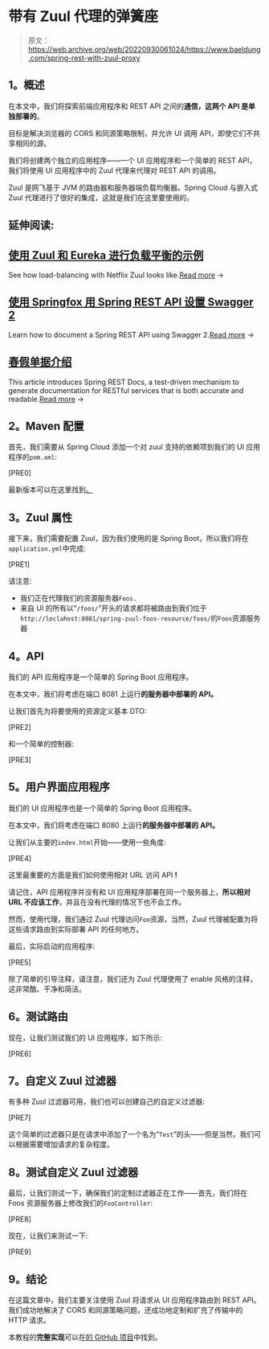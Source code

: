 # 带有 Zuul 代理的弹簧座

> 原文：<https://web.archive.org/web/20220930061024/https://www.baeldung.com/spring-rest-with-zuul-proxy>

## **1。概述**

在本文中，我们将探索前端应用程序和 REST API 之间的**通信，这两个 API 是单独部署的**。

目标是解决浏览器的 CORS 和同源策略限制，并允许 UI 调用 API，即使它们不共享相同的源。

我们将创建两个独立的应用程序——一个 UI 应用程序和一个简单的 REST API，我们将使用 UI 应用程序中的 Zuul 代理来代理对 REST API 的调用。

Zuul 是网飞基于 JVM 的路由器和服务器端负载均衡器。Spring Cloud 与嵌入式 Zuul 代理进行了很好的集成，这就是我们在这里要使用的。

## 延伸阅读:

## [使用 Zuul 和 Eureka 进行负载平衡的示例](/web/20221117030334/https://www.baeldung.com/zuul-load-balancing)

See how load-balancing with Netflix Zuul looks like.[Read more](/web/20221117030334/https://www.baeldung.com/zuul-load-balancing) →

## [使用 Springfox 用 Spring REST API 设置 Swagger 2](/web/20221117030334/https://www.baeldung.com/swagger-2-documentation-for-spring-rest-api)

Learn how to document a Spring REST API using Swagger 2.[Read more](/web/20221117030334/https://www.baeldung.com/swagger-2-documentation-for-spring-rest-api) →

## [春假单据介绍](/web/20221117030334/https://www.baeldung.com/spring-rest-docs)

This article introduces Spring REST Docs, a test-driven mechanism to generate documentation for RESTful services that is both accurate and readable.[Read more](/web/20221117030334/https://www.baeldung.com/spring-rest-docs) →

## **2。Maven 配置**

首先，我们需要从 Spring Cloud 添加一个对 zuul 支持的依赖项到我们的 UI 应用程序的`pom.xml`:

[PRE0]

最新版本可以在这里找到[。](https://web.archive.org/web/20221117030334/https://search.maven.org/search?q=g:org.springframework.cloud%20AND%20a:spring-cloud-starter-netflix-zuul)

## **3。Zuul 属性**

接下来，我们需要配置 Zuul，因为我们使用的是 Spring Boot，所以我们将在`application.yml`中完成:

[PRE1]

请注意:

*   我们正在代理我们的资源服务器`Foos.`
*   来自 UI 的所有以“`/foos/`”开头的请求都将被路由到我们位于`http://loclahost:8081/spring-zuul-foos-resource/foos/`的`Foos`资源服务器

## **4。API**

我们的 API 应用程序是一个简单的 Spring Boot 应用程序。

在本文中，我们将考虑在端口 8081 上运行**的服务器中部署的 API。**

让我们首先为将要使用的资源定义基本 DTO:

[PRE2]

和一个简单的控制器:

[PRE3]

## **5。用户界面应用程序**

我们的 UI 应用程序也是一个简单的 Spring Boot 应用程序。

在本文中，我们将考虑在端口 8080 上运行**的服务器中部署的 API。**

让我们从主要的`index.html`开始——使用一些角度:

[PRE4]

这里最重要的方面是我们如何使用相对 URL 访问 API **!**

请记住，API 应用程序并没有和 UI 应用程序部署在同一个服务器上，**所以相对 URL 不应该工作**，并且在没有代理的情况下也不会工作。

然而，使用代理，我们通过 Zuul 代理访问`Foo`资源，当然，Zuul 代理被配置为将这些请求路由到实际部署 API 的任何地方。

最后，实际启动的应用程序:

[PRE5]

除了简单的引导注释，请注意，我们还为 Zuul 代理使用了 enable 风格的注释，这非常酷、干净和简洁。

## **6。测试路由**

现在，让我们测试我们的 UI 应用程序，如下所示:

[PRE6]

## **7。自定义 Zuul 过滤器**

有多种 Zuul 过滤器可用，我们也可以创建自己的自定义过滤器:

[PRE7]

这个简单的过滤器只是在请求中添加了一个名为“`Test`”的头——但是当然，我们可以根据需要增加请求的复杂程度。

## **8。测试自定义 Zuul 过滤器**

最后，让我们测试一下，确保我们的定制过滤器正在工作——首先，我们将在 Foos 资源服务器上修改我们的`FooController`:

[PRE8]

现在，让我们来测试一下:

[PRE9]

## **9。结论**

在这篇文章中，我们主要关注使用 Zuul 将请求从 UI 应用程序路由到 REST API。我们成功地解决了 CORS 和同源策略问题，还成功地定制和扩充了传输中的 HTTP 请求。

本教程的**完整实现**可以在[的 GitHub 项目](https://web.archive.org/web/20221117030334/https://github.com/eugenp/tutorials/tree/master/spring-cloud-modules/spring-cloud-zuul)中找到。